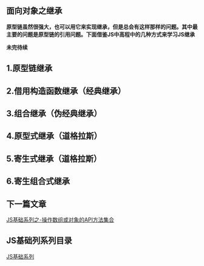 ## 面向对象之继承

**原型链虽然很强大，也可以用它来实现继承，但是总会有这样那样的问题。其中最主要的问题是原型链的引用问题。下面借鉴JS中高程中的几种方式来学习JS继承**

**未完待续**

## 1.原型链继承

## 2.借用构造函数继承（经典继承）

## 3.组合继承（伪经典继承）

## 4.原型式继承（道格拉斯）

## 5.寄生式继承（道格拉斯）

## 6.寄生组合式继承

## 下一篇文章
<a href='https://github.com/MarsPen/-notes-summary/blob/master/javascript/api.md'>JS基础系列之-操作数组或对象的API方法集合</a>

## JS基础列系列目录
<a href='https://github.com/MarsPen/-notes-summary/blob/master/javascript/'>JS基础系列</a>






